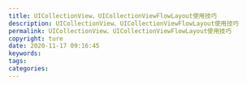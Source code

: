 ```yaml
---
title: UICollectionView、UICollectionViewFlowLayout使用技巧
description: UICollectionView、UICollectionViewFlowLayout使用技巧
permalink: UICollectionView、UICollectionViewFlowLayout使用技巧
copyright: ture
date: 2020-11-17 09:16:45
keywords:
tags:
categories:
---
```


